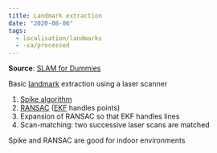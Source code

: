 ```yaml
---
title: Landmark extraction
date: "2020-08-06"
tags:
  - localisation/landmarks
  - -sa/processed
---
```


**Source**: [SLAM for Dummies](bibliography/riisgaard-slam-for-dummies.md)

Basic [landmark](SLAM/landmarks.md) extraction using a laser scanner

1.  [Spike algorithm](SLAM/spike-landmarks.md)
2.  [RANSAC](SLAM/ransac.md) ([EKF](SLAM/basic-ekf-for-slam.md) handles points)
3.  Expansion of RANSAC so that EKF handles lines
4.  Scan-matching: two successive laser scans are matched

Spike and RANSAC are good for indoor environments